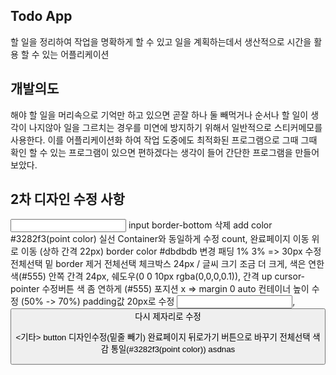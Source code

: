 ## Todo App

할 일을 정리하여 작업을 명확하게 할 수 있고 일을 계획하는데서 생산적으로 시간을 활용 할 수 있는 어플리케이션

## 개발의도

해야 할 일을 머리속으로 기억만 하고 있으면 곧잘 하나 둘 빼먹거나 순서나 할 일이 생각이 나지않아 일을 그르치는 경우를 미연에 방지하기 위해서 일반적으로 스티커메모를 사용한다. 이를 어플리케이션화 하여 작업 도중에도 최적화된 프로그램으로 그때 그때 확인 할 수 있는 프로그램이 있으면 편하겠다는 생각이 들어 간단한 프로그램을 만들어보았다.

## 2차 디자인 수정 사항

<Input>
input border-bottom 삭제
add color #3282f3(point color)

<Line>
실선 Container와 동일하게 수정
count, 완료페이지 이동 위로 이동 (상하 간격 22px)

<Container>
border color #dbdbdb 변경
패딩 1% 3% => 30px 수정
전체선택 밑 border 제거
전체선택 체크박스 24px / 글씨 크기 조금 더 크게, 색은 연한색(#555)
<box> 안쪽 간격 24px, 쉐도우(0 0 10px rgba(0,0,0,0.1)), 간격 up
<box> cursor-pointer
수정버튼 색 좀 연하게 (#555)
포지션 x => margin 0 auto
컨테이너 높이 수정 (50% -> 70%)

<M>
<Container> padding값 20px로 수정
<Input>, <button> 다시 제자리로 수정

<기타>
button 디자인수정(밑줄 빼기)
완료페이지 뒤로가기 버튼으로 바꾸기
전체선택 색감 통일(#3282f3(point color))
asdnas
